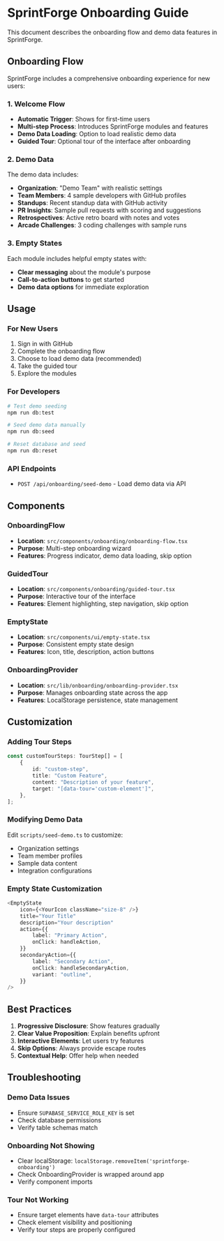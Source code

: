 # SprintForge Onboarding Guide

This document describes the onboarding flow and demo data features in SprintForge.

## Onboarding Flow

SprintForge includes a comprehensive onboarding experience for new users:

### 1. Welcome Flow

- **Automatic Trigger**: Shows for first-time users
- **Multi-step Process**: Introduces SprintForge modules and features
- **Demo Data Loading**: Option to load realistic demo data
- **Guided Tour**: Optional tour of the interface after onboarding

### 2. Demo Data

The demo data includes:

- **Organization**: "Demo Team" with realistic settings
- **Team Members**: 4 sample developers with GitHub profiles
- **Standups**: Recent standup data with GitHub activity
- **PR Insights**: Sample pull requests with scoring and suggestions
- **Retrospectives**: Active retro board with notes and votes
- **Arcade Challenges**: 3 coding challenges with sample runs

### 3. Empty States

Each module includes helpful empty states with:

- **Clear messaging** about the module's purpose
- **Call-to-action buttons** to get started
- **Demo data options** for immediate exploration

## Usage

### For New Users

1. Sign in with GitHub
2. Complete the onboarding flow
3. Choose to load demo data (recommended)
4. Take the guided tour
5. Explore the modules

### For Developers

```bash
# Test demo seeding
npm run db:test

# Seed demo data manually
npm run db:seed

# Reset database and seed
npm run db:reset
```

### API Endpoints

- `POST /api/onboarding/seed-demo` - Load demo data via API

## Components

### OnboardingFlow

- **Location**: `src/components/onboarding/onboarding-flow.tsx`
- **Purpose**: Multi-step onboarding wizard
- **Features**: Progress indicator, demo data loading, skip option

### GuidedTour

- **Location**: `src/components/onboarding/guided-tour.tsx`
- **Purpose**: Interactive tour of the interface
- **Features**: Element highlighting, step navigation, skip option

### EmptyState

- **Location**: `src/components/ui/empty-state.tsx`
- **Purpose**: Consistent empty state design
- **Features**: Icon, title, description, action buttons

### OnboardingProvider

- **Location**: `src/lib/onboarding/onboarding-provider.tsx`
- **Purpose**: Manages onboarding state across the app
- **Features**: LocalStorage persistence, state management

## Customization

### Adding Tour Steps

```typescript
const customTourSteps: TourStep[] = [
	{
		id: "custom-step",
		title: "Custom Feature",
		content: "Description of your feature",
		target: "[data-tour='custom-element']",
	},
];
```

### Modifying Demo Data

Edit `scripts/seed-demo.ts` to customize:

- Organization settings
- Team member profiles
- Sample data content
- Integration configurations

### Empty State Customization

```typescript
<EmptyState
	icon={<YourIcon className="size-8" />}
	title="Your Title"
	description="Your description"
	action={{
		label: "Primary Action",
		onClick: handleAction,
	}}
	secondaryAction={{
		label: "Secondary Action",
		onClick: handleSecondaryAction,
		variant: "outline",
	}}
/>
```

## Best Practices

1. **Progressive Disclosure**: Show features gradually
2. **Clear Value Proposition**: Explain benefits upfront
3. **Interactive Elements**: Let users try features
4. **Skip Options**: Always provide escape routes
5. **Contextual Help**: Offer help when needed

## Troubleshooting

### Demo Data Issues

- Ensure `SUPABASE_SERVICE_ROLE_KEY` is set
- Check database permissions
- Verify table schemas match

### Onboarding Not Showing

- Clear localStorage: `localStorage.removeItem('sprintforge-onboarding')`
- Check OnboardingProvider is wrapped around app
- Verify component imports

### Tour Not Working

- Ensure target elements have `data-tour` attributes
- Check element visibility and positioning
- Verify tour steps are properly configured
